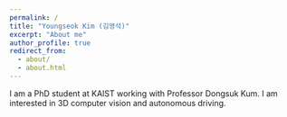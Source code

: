 ```yaml
---
permalink: /
title: "Youngseok Kim (김영석)"
excerpt: "About me"
author_profile: true
redirect_from: 
  - about/
  - about.html
---
```


I am a PhD student at KAIST working with Professor Dongsuk Kum. 
I am interested in 3D computer vision and autonomous driving.

